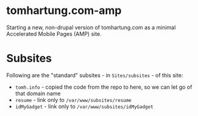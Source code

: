 # tomhartung.com-amp

Starting a new, non-drupal version of tomhartung.com as a minimal Accelerated Mobile Pages (AMP) site.

# Subsites

Following are the "standard" subsites - in `Sites/subsites` - of this site:

- `tomh.info` - copied the code from the repo to here, so we can let go of that domain name
- `resume` - link only to `/var/www/subsites/resume`
- `idMyGadget` - link only to `/var/www/subsites/idMyGadget`


